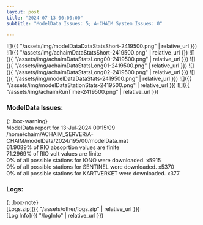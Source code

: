 ```yaml
---
layout: post
title: "2024-07-13 00:00:00"
subtitle: "ModelData Issues: 5; A-CHAIM System Issues: 0"

---
```


![]({{ "/assets/img/modelDataDataStatsShort-2419500.png" | relative_url }})
![]({{ "/assets/img/achaimDataStatsShort-2419500.png" | relative_url }})
![]({{ "/assets/img/achaimDataStatsLong00-2419500.png" | relative_url }})
![]({{ "/assets/img/achaimDataStatsLong01-2419500.png" | relative_url }})
![]({{ "/assets/img/achaimDataStatsLong02-2419500.png" | relative_url }})
![]({{ "/assets/img/modelDataDataStats-2419500.png" | relative_url }})
![]({{ "/assets/img/modelDataStationStats-2419500.png" | relative_url }})
![]({{ "/assets/img/achaimRunTime-2419500.png" | relative_url }})


### ModelData Issues:  
  
{: .box-warning}  
 ModelData report for 13-Jul-2024 00:15:09   
 /home/chaim/ACHAIM_SERVER/A-CHAIM/modelData/2024/195/00/modelData.mat   
 61.9089% of RIO absoprtion values are finite   
 71.2969% of RIO volt values are finite   
 0% of all possible stations for IONO were downloaded. x5915   
 0% of all possible stations for SENTINEL were downloaded. x5370   
 0% of all possible stations for KARTVERKET were downloaded. x377   
  


### Logs:  
  
{: .box-note}  
[Logs.zip]({{ "/assets/other/logs.zip" | relative_url }})  
[Log Info]({{ "/logInfo" | relative_url }})  
